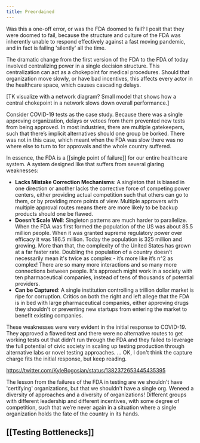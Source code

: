 ```yaml
---
title: Preordained
---
```


Was this a one-off error, or was the FDA doomed to fail? I posit that they were doomed to fail, because the structure and culture of the FDA was inherently unable to respond effectively against a fast moving pandemic, and in fact is failing 'silently' all the time. 

The dramatic change from the first version of the FDA to the FDA of today involved centralizing power in a single decision structure. This centralization can act as a chokepoint for medical procedures. Should that organization move slowly, or have bad incentives, this affects every actor in the healthcare space, which causes cascading delays.

[TK visualize with a network diagram? Small model that shows how a central chokepoint in a network slows down overall performance.]

Consider COVID-19 tests as the case study. Because there was a single approving organization, delays or vetoes from them prevented new tests from being approved. In most industries, there are multiple gatekeepers, such that there’s implicit alternatives should one group be borked. There was not in this case, which meant when the FDA was slow there was no where else to turn to for approvals and the whole country suffered.

In essence, the FDA is a [[single point of failure]] for our entire healthcare system. A system designed like that suffers from several glaring weaknesses:

- **Lacks Mistake Correction Mechanisms**: A singleton that is biased in one direction or another lacks the corrective force of competing power centers, either providing actual competition such that others can go to them, or by providing more points of view. Multiple approvers with multiple approval routes means there are more likely to be backup products should one be flawed.
- **Doesn't Scale Well**: Singleton patterns are much harder to parallelize. When the FDA was first formed the population of the US was about 85.5 million people. When it was granted supreme regulatory power over efficacy it was 186.5 million. Today the population is 325 million and growing. More than that, the complexity of the United States has grown at a far faster rate. Doubling the population of a country doesn’t necessarily mean it's twice as complex - it’s more like it’s n^2 as complex! There are so many more interactions and so many more connections between people. It's approach might work in a society with ten pharmaceutical companies, instead of tens of thousands of potential providers.
- **Can be Captured**: A single institution controlling a trillion dollar market is ripe for corruption. Critics on both the right and left allege that the FDA is in bed with large pharmaceutical companies, either approving drugs they shouldn't or preventing new startups from entering the market to benefit existing companies.

These weaknesses were very evident in the initial response to COVID-19. They approved a flawed test and there were no alternative routes to get working tests out that didn't run through the FDA and they failed to leverage the full potential of civic society in scaling up testing production through alternative labs or novel testing approaches. ... OK, I don't think the capture charge fits the initial response, but keep reading.

https://twitter.com/KyleBogosian/status/1382372653445435395

The lesson from the failures of the FDA in testing are we shouldn't have 'certifying' organizations, but that we shouldn't have a single org. Weneed a diversity of approaches and a diversity of organizations! Different groups with different leadership and different incentives, with some degree of competition, such that we’re never again in a situation where a single organization holds the fate of the country in its hands.

## [[Testing Bottlenecks]]